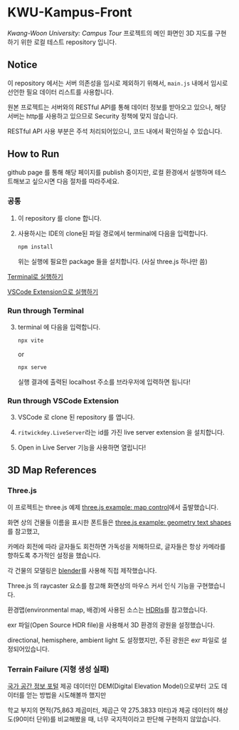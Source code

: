 # KWU-Kampus-Front

*Kwang-Woon University: Campus Tour* 프로젝트의 메인 화면인 3D 지도를 구현하기 위한 로컬 테스트 repository 입니다.

## Notice   

이 repository 에서는 서버 의존성을 임시로 제외하기 위해서, `main.js` 내에서 임시로 선언한 필요 데이터 리스트를 사용합니다.

원본 프로젝트는 서버와의 RESTful API를 통해 데이터 정보를 받아오고 있으나, 해당 서버는 http를 사용하고 있으므로 Security 정책에 맞지 않습니다.   

RESTful API 사용 부분은 주석 처리되어있으니, 코드 내에서 확인하실 수 있습니다.

## How to Run

github page 를 통해 해당 페이지를 publish 중이지만, 로컬 환경에서 실행하며 테스트해보고 싶으시면 다음 절차를 따라주세요.   

### 공통

1. 이 repository 를 clone 합니다.

2. 사용하시는 IDE의 clone된 파일 경로에서 terminal에 다음을 입력합니다.
   ```bash
   npm install
   ```
   위는 실행에 필요한 package 들을 설치합니다. (사실 three.js 하나만 씀)

[Terminal로 실행하기](#run-through-terminal)

[VSCode Extension으로 실행하기](#run-through-vscode-extension)

### Run through Terminal

3. terminal 에 다음을 입력합니다.
   ```bash
   npx vite
   ```
   or
   ```bash
   npx serve
   ```
   실행 결과에 출력된 localhost 주소를 브라우저에 입력하면 됩니다!

### Run through VSCode Extension

3. VSCode 로 clone 된 repository 를 엽니다.

4. `ritwickdey.LiveServer`라는 id를 가진 live server extension 을 설치합니다.

5. Open in Live Server 기능을 사용하면 열립니다!

## 3D Map References

### Three.js

이 프로젝트는 three.js 예제 [three.js example: map control](https://threejs.org/examples/?q=map#misc_controls_map)에서 출발했습니다.   

화면 상의 건물들 이름을 표시한 폰트들은 [three.js example: geometry text shapes](https://threejs.org/examples/?q=font#webgl_geometry_text_shapes)를 참고했고,   

카메라 회전에 따라 글자들도 회전하면 가독성을 저해하므로, 글자들은 항상 카메라를 향하도록 추가적인 설정을 했습니다.

각 건물의 모델링은 [blender](https://www.blender.org/)를 사용해 직접 제작했습니다.   

Three.js 의 raycaster 요소를 참고해 화면상의 마우스 커서 인식 기능을 구현했습니다.   

환경맵(environmental map, 배경)에 사용된 소스는 [HDRIs](https://polyhaven.com/hdris)를 참고했습니다.   

exr 파일(Open Source HDR file)을 사용해서 3D 환경의 광원을 설정했습니다.   

directional, hemisphere, ambient light 도 설정했지만, 주된 광원은 exr 파일로 설정되어있습니다.

### Terrain Failure (지형 생성 실패)

[국가 공간 정보 포털](http://data.nsdi.go.kr/dataset/20001) 제공 데이터인 DEM(Digital Elevation Model)으로부터 고도 데이터를 얻는 방법을 시도해볼까 했지만   

학교 부지의 면적(75,863 제곱미터, 제곱근 약 275.3833 미터)과 제공 데이터의 해상도(90미터 단위)를 비교해봤을 때, 너무 국지적이라고 판단해 구현하지 않았습니다.

